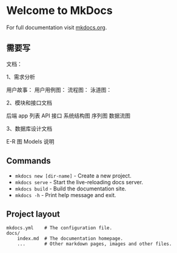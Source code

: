 # Welcome to MkDocs

For full documentation visit [mkdocs.org](https://www.mkdocs.org).

## 需要写

文档：

1、需求分析

用户故事：
用户用例图：
流程图：
泳道图：

2、模块和接口文档

后端 app 列表
API 接口
系统结构图
序列图
数据流图

3、数据库设计文档

E-R 图
Models 说明

## Commands

* `mkdocs new [dir-name]` - Create a new project.
* `mkdocs serve` - Start the live-reloading docs server.
* `mkdocs build` - Build the documentation site.
* `mkdocs -h` - Print help message and exit.

## Project layout

    mkdocs.yml    # The configuration file.
    docs/
        index.md  # The documentation homepage.
        ...       # Other markdown pages, images and other files.

